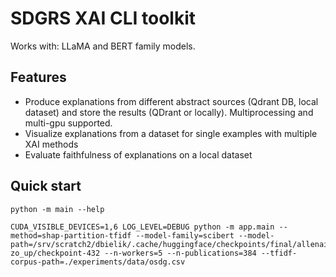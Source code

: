 # SDGRS XAI CLI toolkit

Works with: LLaMA and BERT family models.

## Features

* Produce explanations from different abstract sources (Qdrant DB, local dataset) and store the results (QDrant or locally). Multiprocessing and multi-gpu supported.
* Visualize explanations from a dataset for single examples with multiple XAI methods
* Evaluate faithfulness of explanations on a local dataset

## Quick start

```
python -m main --help
```

```
CUDA_VISIBLE_DEVICES=1,6 LOG_LEVEL=DEBUG python -m app.main --method=shap-partition-tfidf --model-family=scibert --model-path=/srv/scratch2/dbielik/.cache/huggingface/checkpoints/final/allenai/scibert_scivocab_cased-zo_up/checkpoint-432 --n-workers=5 --n-publications=384 --tfidf-corpus-path=./experiments/data/osdg.csv
```